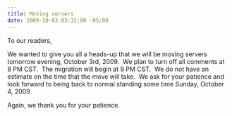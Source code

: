 ```yaml
---
title: Moving servers
date: 2009-10-03 03:32:00 -05:00
---
```


To our readers,

We wanted to give you all a heads-up that we will be moving servers tomorrow evening, October 3rd, 2009.  We plan to turn off all comments at 8 PM CST.  The migration will begin at 9 PM CST.  We do not have an estimate on the time that the move will take.  We ask for your patience and look forward to being back to normal standing some time Sunday, October 4, 2009.

Again, we thank you for your patience.
